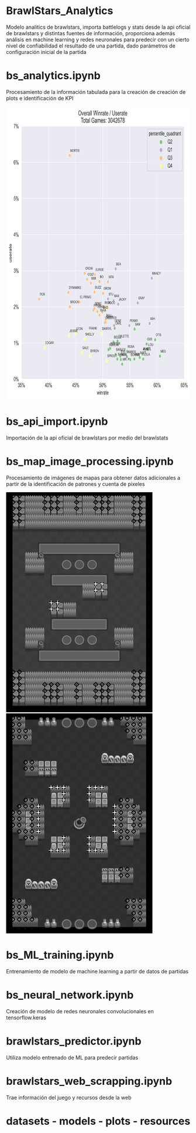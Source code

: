 # BrawlStars_Analytics

Modelo analitics de brawlstars, importa battlelogs y stats desde la api oficial de brawlstars y distintas fuentes de información, proporciona además análisis en machine learning y redes neuronales para predecir con un cierto nivel de confiabilidad el resultado de una partida, dado parámetros de configuración inicial de la partida

# bs_analytics.ipynb

Procesamiento de la información tabulada para la creación de creación de plots e identificación de KPI

<img src="https://github.com/aquinteros/BrawlStars_Analytics/blob/main/plots/overall/overall.png" width="800" height="800">

# bs_api_import.ipynb

Importación de la api oficial de brawlstars por medio del brawlstats

# bs_map_image_processing.ipynb

Procesamiento de imágenes de mapas para obtener datos adicionales a partir de la identificación de patrones y cuenta de pixeles

<img src="https://github.com/aquinteros/BrawlStars_Analytics/blob/main/resources/maps/barrier_detection/Riverside.png" width="400" height="600">
<img src="https://github.com/aquinteros/BrawlStars_Analytics/blob/main/resources/maps/bush_detection/Crystal%20Arcade.png" width="400" height="600">

# bs_ML_training.ipynb

Entrenamiento de modelo de machine learning a partir de datos de partidas

# bs_neural_network.ipynb

Creación de modelo de redes neuronales convolucionales en tensorflow.keras

# brawlstars_predictor.ipynb

Utiliza modelo entrenado de ML para predecir partidas

# brawlstars_web_scrapping.ipynb

Trae información del juego y recursos desde la web

# datasets - models - plots - resources
